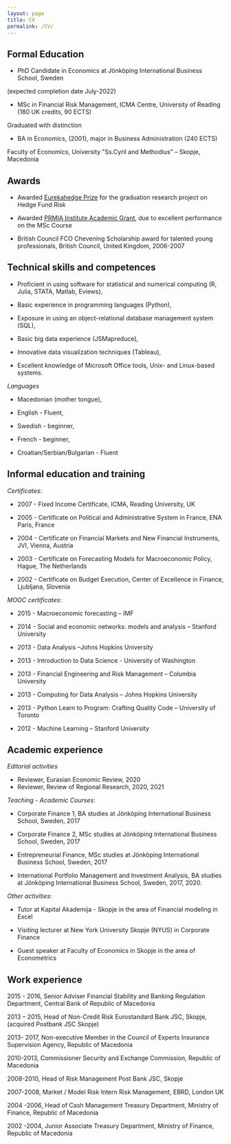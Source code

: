 ```yaml
---
layout: page
title: CV
permalink: /CV/
--- 
```


## Formal Education 


- PhD Candidate in Economics at Jönköping International Business School, Sweden 

(expected completion date July-2022)



- MSc in Financial Risk Management, ICMA Centre, University of Reading (180 UK credits, 90 ECTS)

Graduated with distinction


- BA in Economics, (2001), major in Business Administration (240 ECTS)

Faculty of Economics, University ”Ss.Cyril and Methodius” – Skopje, Macedonia
 

## Awards

- Awarded [Eurekahedge Prize](https://www.icmacentre.ac.uk/news/2007/another-prize-for-star-finance-student) for the graduation research project on Hedge Fund Risk

- Awarded [PRMIA Institute Academic Grant](https://www.icmacentre.ac.uk/news/2007/carol-alexander-selects-aleksander-petreski-to-receive-prmia-institute-grant), due to excellent performance on the MSc Course

- British Council FCO Chevening Scholarship award for talented young professionals, British Council, United Kingdom, 2006-2007

 



## Technical skills and competences

- Proficient in using software for statistical and numerical computing (R, Julia, STATA, Matlab, Eviews),

- Basic experience in programming languages (Python),

- Exposure in using an object-relational database management system (SQL),

- Basic big data experience (JSMapreduce),

- Innovative data visualization techniques (Tableau),

- Excellent knowledge of Microsoft Office tools, Unix- and Linux-based systems.


*Languages*

- Macedonian (mother tongue),

- English - Fluent,

- Swedish - beginner,

- French - beginner,

- Croatian/Serbian/Bulgarian - Fluent


## Informal education and training

*Certificates*:

- 2007 - Fixed Income Certificate, ICMA, Reading University, UK

- 2005 - Certificate on Political and Administrative System in France, ENA Paris, France

- 2004 - Certificate on Financial Markets and New Financial Instruments, JVI, Vienna, Austria

- 2003 - Certificate on Forecasting Models for Macroeconomic Policy, Hague, The Netherlands

- 2002 - Certificate on Budget Execution, Center of Excellence in Finance, Ljubljana, Slovenia



*MOOC certificates*:

- 2015 - Macroeconomic forecasting – IMF

- 2014 - Social and economic networks: models and analysis – Stanford University

- 2013 - Data Analysis –Johns Hopkins University

- 2013 - Introduction to Data Science - University of Washington

- 2013 - Financial Engineering and Risk Management – Columbia University

- 2013 - Computing for Data Analysis – Johns Hopkins University

- 2013 - Python Learn to Program: Crafting Quality Code – University of Toronto

- 2012 - Machine Learning – Stanford University


## Academic experience


*Editorial activities*

-	Reviewer, Eurasian Economic Review, 2020
-	Reviewer, Review of Regional Research, 2020, 2021


*Teaching - Academic Courses*:

- Corporate Finance 1, BA studies at Jönköping International Business School, Sweden, 2017

- Corporate Finance 2, MSc studies at Jönköping International Business School, Sweden, 2017

- Entrepreneurial Finance, MSc studies at Jönköping International Business School, Sweden, 2017

- International Portfolio Management and Investment Analysis, BA studies at Jönköping International Business School, Sweden, 2017, 2020.


*Other activities*:

- Tutor at Kapital Akademija - Skopje in the area of Financial modeling in Excel

- Visiting lecturer at New York University Skopje (NYUS) in Corporate Finance

- Guest speaker at Faculty of Economics in Skopje in the area of Econometrics


## Work experience


2015 - 2016, Senior Adviser
Financial Stability and Banking Regulation Department, Central Bank of Republic of Macedonia


2013 – 2015, Head of Non-Credit Risk
Eurostandard Bank JSC, Skopje,
(acquired Postbank JSC Skopje)


2013- 2017, Non-executive Member in the Council of Experts
Insurance Supervision Agency, Republic of Macedonia


2010-2013, Commissioner	
Security and Exchange Commission, Republic of Macedonia


2008-2010, Head of Risk Management
Post Bank JSC, Skopje


2007-2008, Market / Model Risk Intern
Risk Management, EBRD, London UK


2004 -2006, Head of Cash Management
Treasury Department, Ministry of Finance,  Republic of Macedonia

2002 -2004, Junior Associate
Treasury Department, Ministry of Finance,  Republic of Macedonia
